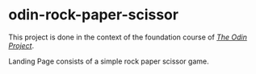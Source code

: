 # odin-rock-paper-scissor

This project is done in the context of the foundation course of [*The Odin Project*](https://www.theodinproject.com/).

Landing Page consists of a simple rock paper scissor game.
